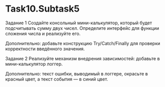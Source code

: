 # Task10.Subtask5
Задание 1
Создайте консольный мини-калькулятор, который будет подсчитывать сумму двух чисел. Определите интерфейс для функции сложения числа и реализуйте его.

Дополнительно: добавьте конструкцию Try/Catch/Finally для проверки корректности введённого значения.

Задание 2
Реализуйте механизм внедрения зависимостей: добавьте в мини-калькулятор логгер.

Дополнительно: текст ошибки, выводимый в логгере, окрасьте в красный цвет, а текст события — в синий цвет.
